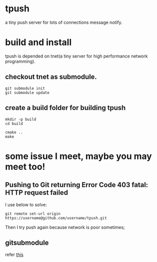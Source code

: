 # tpush

a tiny push server for lots of connections message notify.

# build and install

tpush is depended on tnet(a tiny server for high performance network programming).

## checkout tnet as submodule. 

    git submodule init
    git submodule update

## create a build folder for building tpush

    mkdir -p build
    cd build
    
    cmake ..
    make

# some issue I meet, maybe you may meet too!

## Pushing to Git returning Error Code 403 fatal: HTTP request failed

I use below to solve:
    
    git remote set-url origin https://username@github.com/username/tpush.git

Then I try push again because network is poor sometimes;
    
## gitsubmodule 
    
refer [this](http://www.kafeitu.me/git/2012/03/27/git-submodule.html) 
